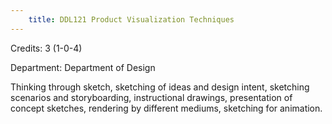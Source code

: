 ```yaml
---
    title: DDL121 Product Visualization Techniques
---
```

Credits: 3 (1-0-4)

Department: Department of Design

Thinking through sketch, sketching of ideas and design intent, sketching scenarios and storyboarding, instructional drawings, presentation of concept sketches, rendering by different mediums, sketching for animation.